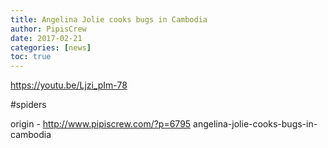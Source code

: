 ```yaml
---
title: Angelina Jolie cooks bugs in Cambodia
author: PipisCrew
date: 2017-02-21
categories: [news]
toc: true
---
```


https://youtu.be/Ljzi_pIm-78

#spiders

origin - http://www.pipiscrew.com/?p=6795 angelina-jolie-cooks-bugs-in-cambodia